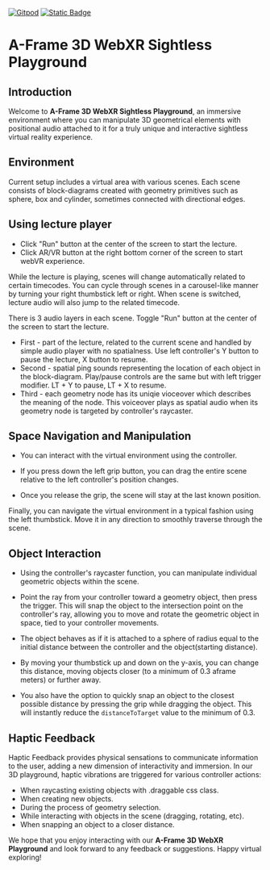 [![Gitpod](https://img.shields.io/badge/Gitpod-ready--to--code-blue?logo=gitpod)](https://gitpod.io/#https://github.com/Romanxz/aframe-sightless-playground) 
[![Static Badge](https://img.shields.io/badge/Sightless%20Playground-lightblue?style=flat%20&logo=github&label=GH-pages&labelColor=darkviolet&link=https%3A%2F%2Fromanxz.github.io%2Faframe-sightless-playground%2F)](https://romanxz.github.io/aframe-sightless-playground/)


# A-Frame 3D WebXR Sightless Playground

## Introduction 

Welcome to **A-Frame 3D WebXR Sightless Playground**, an immersive environment where you can manipulate 3D geometrical elements with positional audio attached to it for a truly unique and interactive sightless virtual reality experience.

## Environment

Current setup includes a virtual area with various scenes. Each scene consists of block-diagrams created with geometry primitives such as sphere, box and cylinder, sometimes connected with directional edges. 

## Using lecture player

- Click "Run" button at the center of the screen to start the lecture. 
- Click AR/VR button at the right bottom corner of the screen to start webVR experience.

While the lecture is playing, scenes will change automatically related to certain timecodes. 
You can cycle through scenes in a carousel-like manner by turning your right thumbstick left or right. 
When scene is switched, lecture audio will also jump to the related timecode.

There is 3 audio layers in each scene. Toggle "Run" button at the center of the screen to start the lecture.

- First - part of the lecture, related to the current scene and handled by simple audio player with no spatialness. Use left controller's Y button to pause the lecture, X button to resume.
- Second - spatial ping sounds representing the location of each object in the block-diagram. Play/pause controls are the same but with left trigger modifier. LT + Y to pause, LT + X to resume.
- Third - each geometry node has its uniqie vioceover which describes the meaning of the node. This voiceover plays as spatial audio when its geometry node is targeted by controller's raycaster.

## Space Navigation and Manipulation

- You can interact with the virtual environment using the controller. 

- If you press down the left grip button, you can drag the entire scene relative to the left controller's position changes. 

- Once you release the grip, the scene will stay at the last known position.

Finally, you can navigate the virtual environment in a typical fashion using the left thumbstick. Move it in any direction to smoothly traverse through the scene.

## Object Interaction

- Using the controller's raycaster function, you can manipulate individual geometric objects within the scene. 

- Point the ray from your controller toward a geometry object, then press the trigger. This will snap the object to the intersection point on the controller's ray, allowing you to move and rotate the geometric object in space, tied to your controller movements. 

- The object behaves as if it is attached to a sphere of radius equal to the initial distance between the controller and the object(starting distance).

- By moving your thumbstick up and down on the y-axis, you can change this distance, moving objects closer (to a minimum of 0.3 aframe meters) or further away.

- You also have the option to quickly snap an object to the closest possible distance by pressing the grip while dragging the object. This will instantly reduce the `distanceToTarget` value to the minimum of 0.3.

## Haptic Feedback

Haptic Feedback provides physical sensations to communicate information to the user, adding a new dimension of interactivity and immersion. In our 3D playground, haptic vibrations are triggered for various controller actions:

- When raycasting existing objects with .draggable css class.
- When creating new objects.
- During the process of geometry selection.
- While interacting with objects in the scene (dragging, rotating, etc).
- When snapping an object to a closer distance.

We hope that you enjoy interacting with our **A-Frame 3D WebXR Playground** and look forward to any feedback or suggestions. Happy virtual exploring!

